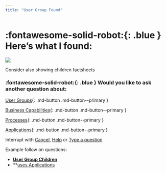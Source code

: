 ```yaml
---
title: "User Group Found"
---
```


# :fontawesome-solid-robot:{: .blue } Here’s what I found:

![](../images/chatbot-card-user-group.png)

Consider also showing children factsheets

### :fontawesome-solid-robot:{: .blue } Would you like to ask another question about:

[User Groups](../find-user-group-by/){: .md-button .md-button--primary }

[Business Capabilities](../find-business-capability-by/){: .md-button .md-button--primary }

[Processes](../find-process-by/){: .md-button .md-button--primary }

[Applications](../find-applications-by/){: .md-button .md-button--primary }

Interrupt with [Cancel](../cancel/), [Help](../help/) or [Type a question]()

Example follow on questions:

- **[User Group Children](../user-group-children-found/)**
- **[uses Applications]()
